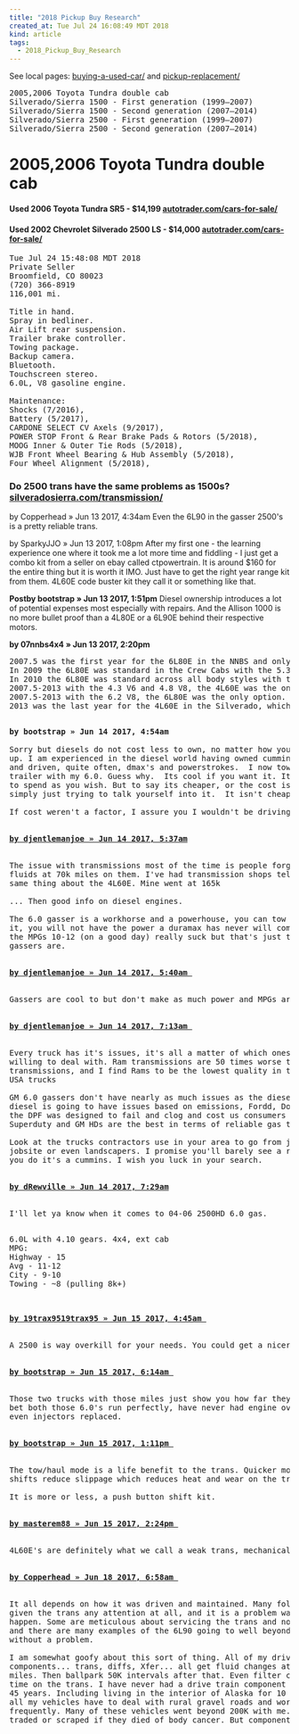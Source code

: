 ```yaml
---
title: "2018 Pickup Buy Research"
created_at: Tue Jul 24 16:08:49 MDT 2018
kind: article
tags:
  - 2018_Pickup_Buy_Research
---
```


See local pages:
<a href="/posts/2018/07/buying-a-used-car/" target="_blank">buying-a-used-car/</a>
and
<a href="/posts/2018/07/pickup-replacement/" target="_blank">pickup-replacement/</a>

<pre>
2005,2006 Toyota Tundra double cab
Silverado/Sierra 1500 - First generation (1999–2007)
Silverado/Sierra 1500 - Second generation (2007–2014)
Silverado/Sierra 2500 - First generation (1999–2007)
Silverado/Sierra 2500 - Second generation (2007–2014)
</pre>

<h1>2005,2006 Toyota Tundra double cab</h1>

<h4>
  Used 2006 Toyota Tundra SR5 - $14,199
<a href="https://www.autotrader.com/cars-for-sale/vehicledetails.xhtml?listingId=471324658&zip=81022&referrer=%2Fcars-for-sale%2Fsearchresults.xhtml%3Fzip%3D81022%26startYear%3D2005%26vehicleStyleCodes%3DTRUCKS%26incremental%3Dall%26endYear%3D2006%26modelCodeList%3DTUNDRA%26makeCodeList%3DTOYOTA%26driveGroup%3DAWD4WD%26listingFeatures%3DonlyPhotos%252ConlyPrice%26sellerTypes%3Dp%26listingTypes%3DUSED%26sortBy%3DderivedpriceASC%26firstRecord%3D0%26searchRadius%3D500&sellerTypes=p&listingTypes=USED&startYear=2005&numRecords=25&vehicleStyleCodes=TRUCKS&firstRecord=0&endYear=2006&modelCodeList=TUNDRA&makeCodeList=TOYOTA&searchRadius=500&makeCode1=TOYOTA&modelCode1=TUNDRA" target="_blank">autotrader.com/cars-for-sale/</a>
</h4>

<h4>
  Used 2002 Chevrolet Silverado 2500 LS - $14,000
<a href="https://www.autotrader.com/cars-for-sale/vehicledetails.xhtml?listingId=490653371&zip=81022&referrer=%2Fcars-for-sale%2Fsearchresults.xhtml%3Fzip%3D81022%26startYear%3D1981%26vehicleStyleCodes%3DTRUCKS%26incremental%3Dall%26endYear%3D2019%26modelCodeList%3DCHEVC25%26makeCodeList%3DCHEV%26driveGroup%3DAWD4WD%26listingFeatures%3DonlyPhotos%252ConlyPrice%26sellerTypes%3Dp%26listingTypes%3DUSED%26sortBy%3DderivedpriceDESC%26firstRecord%3D0%26searchRadius%3D200&sellerTypes=p&listingTypes=USED&startYear=1981&numRecords=25&vehicleStyleCodes=TRUCKS&firstRecord=0&endYear=2019&modelCodeList=CHEVC25&makeCodeList=CHEV&searchRadius=200&makeCode1=CHEV&modelCode1=CHEVC25" target="_blank">autotrader.com/cars-for-sale/</a>
</h4>

<pre>
Tue Jul 24 15:48:08 MDT 2018
Private Seller
Broomfield, CO 80023
(720) 366-8919
116,001 mi.

Title in hand.
Spray in bedliner.
Air Lift rear suspension.
Trailer brake controller.
Towing package.
Backup camera.
Bluetooth.
Touchscreen stereo.
6.0L, V8 gasoline engine.

Maintenance:
Shocks (7/2016),
Battery (5/2017),
CARDONE SELECT CV Axels (9/2017),
POWER STOP Front & Rear Brake Pads & Rotors (5/2018),
MOOG Inner & Outer Tie Rods (5/2018),
WJB Front Wheel Bearing & Hub Assembly (5/2018),
Four Wheel Alignment (5/2018),
</pre>

<h3>
  Do 2500 trans have the same problems as 1500s?
  <a href="https://www.silveradosierra.com/transmission/do-2500-trans-have-the-same-problems-as-1500s-t627338.html" target="_blank">silveradosierra.com/transmission/</a>
</h3>

by Copperhead » Jun 13 2017, 4:34am
Even the 6L90 in the gasser 2500's is a pretty reliable trans.

by SparkyJJO » Jun 13 2017, 1:08pm 
After my first one - the learning experience one where it took me a lot more time and fiddling - I just get a combo kit from a seller on ebay called ctpowertrain. It is around $160 for the entire thing but it is worth it IMO. Just have to get the right year range kit from them. 4L60E code buster kit they call it or something like that.

<b>Postby bootstrap » Jun 13 2017, 1:51pm</b> 
Diesel ownership introduces a lot of potential expenses most especially
with repairs. And the Allison 1000 is no more bullet proof than a 4L80E
or a 6L90E behind their respective motors.

<b>by 07nnbs4x4 » Jun 13 2017, 2:20pm</b>

<pre>
2007.5 was the first year for the 6L80E in the NNBS and only available behind the 6.2 in the Denali's.
In 2009 the 6L80E was standard in the Crew Cabs with the 5.3.
In 2010 the 6L80E was standard across all body styles with the 5.3.
2007.5-2013 with the 4.3 V6 and 4.8 V8, the 4L60E was the only option.
2007.5-2013 with the 6.2 V8, the 6L80E was the only option.
2013 was the last year for the 4L60E in the Silverado, which was behind a 4.3 V6 and 4.8 V8 only.h1>Silverado/Sierra 2500 - Second generation (2007–2014)
<pre>

<b>by bootstrap » Jun 14 2017, 4:54am</b>

Sorry but diesels do not cost less to own, no matter how you slice it
up. I am experienced in the diesel world having owned cummins trucks
and driven, quite often, dmax's and powerstrokes.  I now tow a heavy
trailer with my 6.0. Guess why.  Its cool if you want it. Its your money
to spend as you wish. But to say its cheaper, or the cost is the same is
simply just trying to talk yourself into it.  It isn't cheaper in any way.

If cost weren't a factor, I assure you I wouldn't be driving a 6.0 gas.

<b>
<a href="https://www.silveradosierra.com/transmission/do-2500-trans-have-the-same-problems-as-1500s-t627338-10.html#p6229618" target="_blank">by djentlemanjoe » Jun 14 2017, 5:37am</a>
</b>

The issue with transmissions most of the time is people forget to change
fluids at 70k miles on them. I've had transmission shops tell me the
same thing about the 4L60E. Mine went at 165k

... Then good info on diesel engines.

The 6.0 gasser is a workhorse and a powerhouse, you can tow a lot with
it, you will not have the power a duramax has never will come close. and
the MPGs 10-12 (on a good day) really suck but that's just the way
gassers are.

<b>
<a href="https://www.silveradosierra.com/transmission/do-2500-trans-have-the-same-problems-as-1500s-t627338-10.html#p6229634" target="_blank">by djentlemanjoe » Jun 14 2017, 5:40am </a>
</b>

Gassers are cool to but don't make as much power and MPGs aren't the best. I've never ridden in a 6.0 gasser that's made over 10 mpgs.

<b>
<a href="https://www.silveradosierra.com/transmission/do-2500-trans-have-the-same-problems-as-1500s-t627338-20.html#p6229810" target="_blank">by djentlemanjoe » Jun 14 2017, 7:13am </a>
</b>

Every truck has it's issues, it's all a matter of which ones you're
willing to deal with. Ram transmissions are 50 times worse than GM
transmissions, and I find Rams to be the lowest quality in terms of
USA trucks

GM 6.0 gassers don't have nearly as much issues as the diesels, and every
diesel is going to have issues based on emissions, Fordd, Dodge, or chevy
the DPF was designed to fail and clog and cost us consumers money. Ford
Superduty and GM HDs are the best in terms of reliable gas trucks.

Look at the trucks contractors use in your area to go from jobsite to
jobsite or even landscapers. I promise you'll barely see a ram, and if
you do it's a cummins. I wish you luck in your search.

<b>
<a href="https://www.silveradosierra.com/transmission/do-2500-trans-have-the-same-problems-as-1500s-t627338-20.html#p6229866" target="_blank">by dRewville » Jun 14 2017, 7:29am</a>
</b>

I'll let ya know when it comes to 04-06 2500HD 6.0 gas.

<pre>
6.0L with 4.10 gears. 4x4, ext cab
MPG:
Highway - 15
Avg - 11-12
City - 9-10
Towing - ~8 (pulling 8k+)
<pre>

<b>
<a href="https://www.silveradosierra.com/transmission/do-2500-trans-have-the-same-problems-as-1500s-t627338-30.html#p6231522" target="_blank">by 19trax9519trax95 » Jun 15 2017, 4:45am </a>
</b>

A 2500 is way overkill for your needs. You could get a nicer and less miles 1500

<b>
<a href="https://www.silveradosierra.com/transmission/do-2500-trans-have-the-same-problems-as-1500s-t627338-30.html#p6231626" target="_blank">by bootstrap » Jun 15 2017, 6:14am </a>
</b>

Those two trucks with those miles just show you how far they go. And I
bet both those 6.0's run perfectly, have never had engine overhauls or
even injectors replaced.

<b>
<a href="https://www.silveradosierra.com/transmission/do-2500-trans-have-the-same-problems-as-1500s-t627338-40.html#p6232690" target="_blank">by bootstrap » Jun 15 2017, 1:11pm </a>
</b>

The tow/haul mode is a life benefit to the trans. Quicker more crisp
shifts reduce slippage which reduces heat and wear on the trans.

It is more or less, a push button shift kit.

<b>
<a href="https://www.silveradosierra.com/transmission/do-2500-trans-have-the-same-problems-as-1500s-t627338-40.html#p6232850" target="_blank">by masterem88 » Jun 15 2017, 2:24pm </a>
</b>

4L60E's are definitely what we call a weak trans, mechanically.

<b>
<a href="https://www.silveradosierra.com/transmission/do-2500-trans-have-the-same-problems-as-1500s-t627338-50.html#p6237466" target="_blank">by Copperhead » Jun 18 2017, 6:58am </a>
</b>

It all depends on how it was driven and maintained. Many folks barely
given the trans any attention at all, and it is a problem waiting to
happen. Some are meticulous about servicing the trans and not abusing it,
and there are many examples of the 6L90 going to well beyond 300K miles
without a problem.

I am somewhat goofy about this sort of thing. All of my drivetrain
components... trans, diffs, Xfer... all get fluid changes at roughly 10K
miles. Then ballpark 50K intervals after that. Even filter change at same
time on the trans. I have never had a drive train component failure in
45 years. Including living in the interior of Alaska for 10 years. And
all my vehicles have to deal with rural gravel roads and working off road
frequently. Many of these vehicles went beyond 200K with me. Either got
traded or scraped if they died of body cancer. But components were fine.

<!--
html boilerplate fragments
<a href="" target="_blank"></a>
<a name=""></a>
<img src="" width="400px">
<ul>
  <li></li>
  <li><a href="" target="_blank"></a></li>
</ul>
<pre>
</pre>
<p style="margin-bottom: 2em;"></p>
<hr style="border: 0; height: 3px; background: #333; background-image: linear-gradient(to right, #ccc, #333, #ccc);">
<pre><code>
</code></pre>
<math xmlns='http://www.w3.org/1998/Math/MathML' display='block'>
</math>
-->
